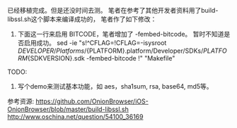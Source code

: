 
已经移植完成。但是还没时间去测。
笔者在参考了其他开发者资料用了build-libssl.sh这个脚本来编译成功的， 笔者作了如下修改：


1) 下面这一行来启用 BITCODE，笔者增加了 -fembed-bitcode。 暂时不知道是否启用成功。
    sed -ie "s!^CFLAG=!CFLAG=-isysroot ${DEVELOPER}/Platforms/${PLATFORM}.platform/Developer/SDKs/${PLATFORM}${SDKVERSION}.sdk -fembed-bitcode !" "Makefile"


TODO: 
1) 写个demo来测试基本功能，如 aes，sha1sum, rsa, base64, md5等。



参考资源:
https://github.com/OnionBrowser/iOS-OnionBrowser/blob/master/build-libssl.sh
http://www.oschina.net/question/54100_36169

